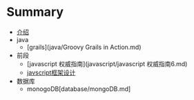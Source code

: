 # Summary

* [介绍](README.md)
* java
    * [grails](java/Groovy Grails in Action.md)
* 前段
    * [javascript 权威指南](javascript/javascript 权威指南6.md)
    * [javscript框架设计](javascript/javscript框架设计.md)
* 数据库
    * monogoDB[database/mongoDB.md]